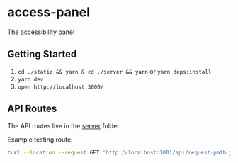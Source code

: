 # access-panel

The accessibility panel

## Getting Started

1. `cd ./static && yarn & cd ./server && yarn` or `yarn deps:install`
1. `yarn dev`
1. `open http://localhost:3000/`

## API Routes

The API routes live in the [server](./server/) folder.

Example testing route: 

```sh
curl --location --request GET 'http://localhost:3001/api/request-path.json'
```